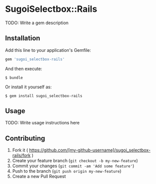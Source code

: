 # SugoiSelectbox::Rails

TODO: Write a gem description

## Installation

Add this line to your application's Gemfile:

```ruby
gem 'sugoi_selectbox-rails'
```

And then execute:

    $ bundle

Or install it yourself as:

    $ gem install sugoi_selectbox-rails

## Usage

TODO: Write usage instructions here

## Contributing

1. Fork it ( https://github.com/[my-github-username]/sugoi_selectbox-rails/fork )
2. Create your feature branch (`git checkout -b my-new-feature`)
3. Commit your changes (`git commit -am 'Add some feature'`)
4. Push to the branch (`git push origin my-new-feature`)
5. Create a new Pull Request

